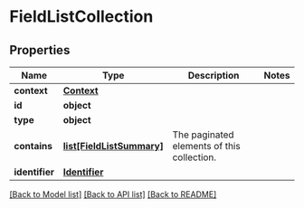 # FieldListCollection

## Properties
Name | Type | Description | Notes
------------ | ------------- | ------------- | -------------
**context** | [**Context**](Context.md) |  | 
**id** | **object** |  | 
**type** | **object** |  | 
**contains** | [**list[FieldListSummary]**](FieldListSummary.md) | The paginated elements of this collection. | 
**identifier** | [**Identifier**](Identifier.md) |  | 

[[Back to Model list]](../README.md#documentation-for-models) [[Back to API list]](../README.md#documentation-for-api-endpoints) [[Back to README]](../README.md)

